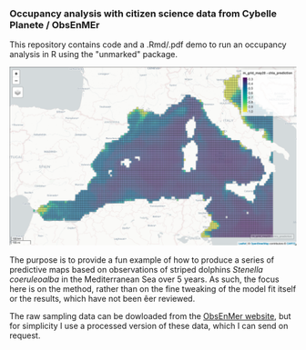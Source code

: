 ### Occupancy analysis with citizen science data from Cybelle Planete / ObsEnMEr

This repository contains code and a .Rmd/.pdf demo to run an occupancy analysis in R using the "unmarked" package. 

![image](https://github.com/CamilleCoux/cybelle/blob/master/figs/chla_pred.png)

The purpose is to provide a fun example of how to produce a series of predictive maps based on observations of striped dolphins _Stenella coeruleoalba_ in the Mediterranean Sea over 5 years. As such, the focus here is on the method, rather than on the fine tweaking of the model fit itself or the results, which have not been êer reviewed.

The raw sampling data can be dowloaded from the [ObsEnMer website](https://www.obsenmer.org/), but for simplicity I use a processed version of these data, which I can send on request. 



